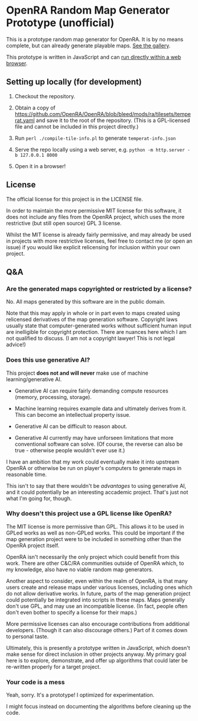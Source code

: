 # OpenRA Random Map Generator Prototype (unofficial)

This is a prototype random map generator for OpenRA. It is by no means complete,
but can already generate playable maps. [See the gallery](examples/example.md).

This prototype is written in JavaScript and can [run directly within a web browser](https://ashleynewson.github.io/openra-map-generator/version-20240603/).

## Setting up locally (for development)

1. Checkout the repository.

2. Obtain a copy of https://github.com/OpenRA/OpenRA/blob/bleed/mods/ra/tilesets/temperat.yaml and save it to the root of the repository. (This is a GPL-licensed file and cannot be included in this project directly.)

3. Run `perl ./compile-tile-info.pl` to generate `temperat-info.json`

4. Serve the repo locally using a web server, e.g. `python -m http.server -b 127.0.0.1 8000`

5. Open it in a browser!

## License

The official license for this project is in the LICENSE file.

In order to maintain the more permissive MIT license for this software, it does
not include any files from the OpenRA project, which uses the more restrictive
(but still open source) GPL 3 license.

Whilst the MIT license is already fairly permissive, and may already be used in
projects with more restrictive licenses, feel free to contact me (or open an
issue) if you would like explicit relicensing for inclusion within your own
project.

## Q&A

### Are the generated maps copyrighted or restricted by a license?

No. All maps generated by this software are in the public domain.

Note that this may apply in whole or in part even to maps created using
relicensed derivatives of the map generation software. Copyright laws usually
state that computer-generated works without sufficient human input are
inelligible for copyright protection. There are nuances here which I am not
qualified to discuss. (I am not a copyright lawyer! This is not legal advice!)

### Does this use generative AI?

This project **does not and will never** make use of machine learning/generative AI.

- Generative AI can require fairly demanding compute resources (memory,
  processing, storage).

- Machine learning requires example data and ultimately derives from it. This
  can become an intellectual property issue.

- Generative AI can be difficult to reason about.

- Generative AI currently may have unforseen limitations that more conventional software can solve.
  (Of course, the reverse can also be true - otherwise people wouldn't ever use it.)

I have an ambition that my work could eventually make it into upstream OpenRA or
otherwise be run on player's computers to generate maps in reasonable time.

This isn't to say that there wouldn't be _advantages_ to using generative AI,
and it could potentially be an interesting accademic project. That's just not
what I'm going for, though.

### Why doesn't this project use a GPL license like OpenRA?

The MIT license is more permissive than GPL. This allows it to be used in GPLed
works as well as non-GPLed works. This could be important if the map generation
project were to be included in something other than the OpenRA project itself.

OpenRA isn't necessarily the only project which could benefit from this
work. There are other C&C/RA communities outside of OpenRA which, to my
knowledge, also have no viable random map generators.

Another aspect to consider, even within the realm of OpenRA, is that many users
create and release maps under various licenses, including ones which do not
allow derivative works. In future, parts of the map generation project could
potentially be integrated into scripts in these maps. Maps generally don't use
GPL, and may use an incompatible license. (In fact, people often don't even
bother to specify a license for their maps.)

More permissive licenses can also encourage contributions from additional
developers. (Though it can also discourage others.) Part of it comes down to
personal taste.

Ultimately, this is presently a prototype written in JavaScript, which doesn't
make sense for direct inclusion in other projects anyway. My primary goal here
is to explore, demonstrate, and offer up algorithms that could later be
re-written properly for a target project.

### Your code is a mess

Yeah, sorry. It's a prototype! I optimized for experimentation.

I might focus instead on documenting the algorithms before cleaning up the
code.
